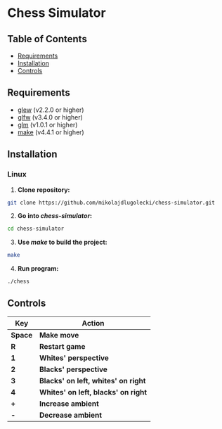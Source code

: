 # Chess Simulator

## Table of Contents
* [Requirements](#requirements)
* [Installation](#installation)
* [Controls](#controls)

## Requirements
* [glew](https://github.com/nigels-com/glew) (v2.2.0 or higher)
* [glfw](https://github.com/glfw/glfw) (v3.4.0 or higher)
* [glm](https://github.com/g-truc/glm) (v1.0.1 or higher)
* [make](https://www.gnu.org/software/make) (v4.4.1 or higher)
## Installation

### Linux
1. **Clone repository:**
```bash
git clone https://github.com/mikolajdlugolecki/chess-simulator.git
```
2. **Go into _chess-simulator_:**
```bash
cd chess-simulator
```
3. **Use _make_ to build the project:**
```bash
make
```
4. **Run program:**
```bash
./chess
```

## Controls
| **Key**   | **Action**                            |
| --------- | ------------------------------------- |
| **Space** | **Make move**                         |
| **R**     | **Restart game**                      |
| **1**     | **Whites' perspective**               |
| **2**     | **Blacks' perspective**               |
| **3**     | **Blacks' on left, whites' on right** |
| **4**     | **Whites' on left, blacks' on right** |
| **+**     | **Increase ambient**                  |
| **-**     | **Decrease ambient**                  |